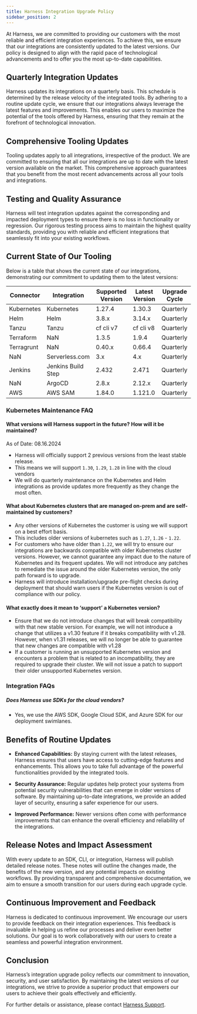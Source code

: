 ```yaml
---
title: Harness Integration Upgrade Policy
sidebar_position: 2
---
```


At Harness, we are committed to providing our customers with the most reliable and efficient integration experiences. To achieve this, we ensure that our integrations are consistently updated to the latest versions. Our policy is designed to align with the rapid pace of technological advancements and to offer you the most up-to-date capabilities.

## Quarterly Integration Updates

Harness updates its integrations on a quarterly basis. This schedule is determined by the release velocity of the integrated tools. By adhering to a routine update cycle, we ensure that our integrations always leverage the latest features and improvements. This enables our users to maximize the potential of the tools offered by Harness, ensuring that they remain at the forefront of technological innovation.

## Comprehensive Tooling Updates

Tooling updates apply to all integrations, irrespective of the product. We are committed to ensuring that all our integrations are up to date with the latest version available on the market. This comprehensive approach guarantees that you benefit from the most recent advancements across all your tools and integrations.

## Testing and Quality Assurance

Harness will test integration updates against the corresponding and impacted deployment types to ensure there is no loss in functionality or regression. Our rigorous testing process aims to maintain the highest quality standards, providing you with reliable and efficient integrations that seamlessly fit into your existing workflows.

## Current State of Our Tooling

Below is a table that shows the current state of our integrations, demonstrating our commitment to updating them to the latest versions:

| Connector   | Integration         | Supported Version | Latest Version | Upgrade Cycle |
|-------------|----------------------|-------------------|----------------|---------------|
| Kubernetes  | Kubernetes           | 1.27.4            | 1.30.3         | Quarterly     |
| Helm        | Helm                 | 3.8.x             | 3.14.x         | Quarterly     |
| Tanzu       | Tanzu                | cf cli v7         | cf cli v8      | Quarterly     |
| Terraform   | NaN                  | 1.3.5             | 1.9.4          | Quarterly     |
| Terragrunt  | NaN                  | 0.40.x            | 0.66.4         | Quarterly     |
| NaN         | Serverless.com       | 3.x               | 4.x            | Quarterly     |
| Jenkins     | Jenkins Build Step   | 2.432             | 2.471          | Quarterly     |
| NaN         | ArgoCD               | 2.8.x             | 2.12.x         | Quarterly     |
| AWS         | AWS SAM              | 1.84.0            | 1.121.0        | Quarterly     |


### Kubernetes Maintenance FAQ

#### What versions will Harness support in the future? How will it be maintained?

As of Date: 08.16.2024

- Harness will officially support 2 previous versions from the least stable release.
- This means we will support `1.30`, `1.29`, `1.28` in line with the cloud vendors
- We will do quarterly maintenance on the Kubernetes and Helm integrations as provide updates more frequently as they change the most often.

#### What about Kubernetes clusters that are managed on-prem and are self-maintained by customers? 

- Any other versions of Kubernetes the customer is using we will support on a best effort basis.
- This includes older versions of kubernetes such as `1.27`, `1.26` - `1.22`.
- For customers who have older than `1.22`, we will try to ensure our integrations are backwards compatible with older Kubernetes cluster versions. However, we cannot guarantee any impact due to the nature of Kubernetes and its frequent updates. We will not introduce any patches to remediate the issue around the older Kubernetes version, the only path forward is to upgrade.
- Harness will introduce installation/upgrade pre-flight checks during deployment that should warn users if the Kubernetes version is out of compliance with our policy.


#### What exactly does it mean to ‘support’ a Kubernetes version?

- Ensure that we do not introduce changes that will break compatibility with that new stable version. For example, we will not introduce a change that utilizes a v1.30 feature if it breaks compatibility with v1.28. However, when v1.31 releases, we will no longer be able to guarantee that new changes are compatible with v1.28
- If a customer is running an unsupported Kubernetes version and encounters a problem that is related to an incompatibility, they are required to upgrade their cluster.  We will not issue a patch to support their older unsupported Kubernetes version.

### Integration FAQs

##### Does Harness use SDKs for the cloud vendors? 

- Yes, we use the AWS SDK, Google Cloud SDK, and Azure SDK for our deployment swimlanes.


## Benefits of Routine Updates

- **Enhanced Capabilities:** By staying current with the latest releases, Harness ensures that users have access to cutting-edge features and enhancements. This allows you to take full advantage of the powerful functionalities provided by the integrated tools.

- **Security Assurance:** Regular updates help protect your systems from potential security vulnerabilities that can emerge in older versions of software. By maintaining up-to-date integrations, we provide an added layer of security, ensuring a safer experience for our users.

- **Improved Performance:** Newer versions often come with performance improvements that can enhance the overall efficiency and reliability of the integrations.

## Release Notes and Impact Assessment

With every update to an SDK, CLI, or integration, Harness will publish detailed release notes. These notes will outline the changes made, the benefits of the new version, and any potential impacts on existing workflows. By providing transparent and comprehensive documentation, we aim to ensure a smooth transition for our users during each upgrade cycle.

## Continuous Improvement and Feedback

Harness is dedicated to continuous improvement. We encourage our users to provide feedback on their integration experiences. This feedback is invaluable in helping us refine our processes and deliver even better solutions. Our goal is to work collaboratively with our users to create a seamless and powerful integration environment.

## Conclusion

Harness’s integration upgrade policy reflects our commitment to innovation, security, and user satisfaction. By maintaining the latest versions of our integrations, we strive to provide a superior product that empowers our users to achieve their goals effectively and efficiently.

For further details or assistance, please contact [Harness Support](mailto:support@harness.io).
